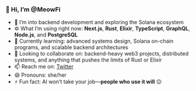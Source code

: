 ### 👋 Hi, I’m @MeowFi

- 👀 I’m into backend development and exploring the Solana ecosystem  
- ⚙️ What I’m using right now: **Next.js**, **Rust**, **Elixir**, **TypeScript**, **GraphQL**, **Node.js**, and **PostgreSQL**  
- 🌱 Currently learning: advanced systems design, Solana on-chain programs, and scalable backend architectures  
- 💞️ Looking to collaborate on: backend-heavy web3 projects, distributed systems, and anything that pushes the limits of Rust or Elixir  
- 📫 Reach me on: [Twitter](https://x.com/MeowfiDev) 
- 😄 Pronouns: she/her  
- ⚡ Fun fact: AI won’t take your job—**people who use it will** 😉
